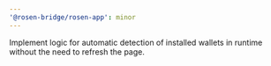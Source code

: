 ```yaml
---
'@rosen-bridge/rosen-app': minor
---
```


Implement logic for automatic detection of installed wallets in runtime without the need to refresh the page.
